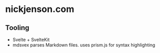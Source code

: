 # nickjenson.com

## Tooling
- Svelte + SvelteKit
- mdsvex parses Markdown files. uses prism.js for syntax highlighting
